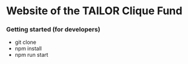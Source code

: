 # Website of the TAILOR Clique Fund

### Getting started (for developers)
- git clone
- npm install
- npm run start
